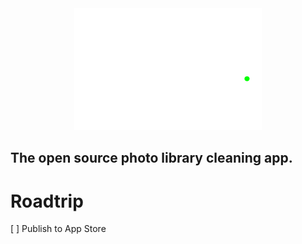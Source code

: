 <center><img src="swiped./swippy.png" alt="drawing" width="300"/></center>

## The open source photo library cleaning app.

# Roadtrip
[ ] Publish to App Store